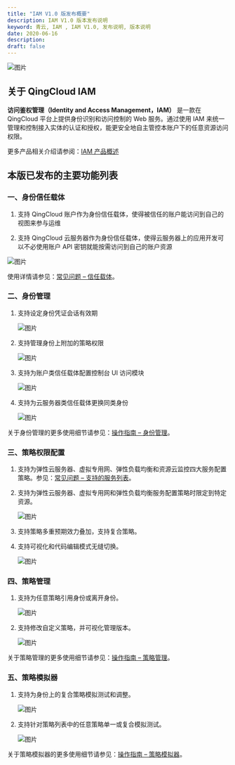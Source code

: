 ```yaml
---
title: "IAM V1.0 版发布概要"
description: IAM V1.0 版本发布说明
keyword: 青云, IAM , IAM V1.0, 发布说明, 版本说明
date: 2020-06-16
description: 
draft: false
---
```


![图片](../../_images/iam.png)

## 关于 QingCloud IAM

**访问鉴权管理（Identity and Access Management，IAM）** 是一款在 QingCloud 平台上提供身份识别和访问控制的 Web 服务。通过使用 IAM 来统一管理和控制接入实体的认证和授权，能更安全地自主管控本账户下的任意资源访问权限。

更多产品相关介绍请参阅：[IAM 产品概述](../../introduction/product_features/)

## 本版已发布的主要功能列表

### 一、身份信任载体

1. 支持 QingCloud 账户作为身份信任载体，使得被信任的账户能访问到自己的视图来参与运维

2. 支持 QingCloud 云服务器作为身份信任载体，使得云服务器上的应用开发可以不必使用账户 API 密钥就能按需访问到自己的账户资源

![图片](../../_images/iamV11.png)

使用详情请参见：[常见问题 – 信任载体](../../faq/principal)。

### 二、身份管理

1. 支持设定身份凭证会话有效期

    ![图片](../../_images/iamV12.png)

2. 支持管理身份上附加的策略权限

    ![图片](../../_images/iamV13.png)

3. 支持为账户类信任载体配置控制台 UI 访问模块

    ![图片](../../_images/iamV14.png)

4. 支持为云服务器类信任载体更换同类身份

    ![图片](../../_images/iamV15.png)

关于身份管理的更多使用细节请参见：[操作指南 – 身份管理](../../manual/role)。

### 三、策略权限配置

1. 支持为弹性云服务器、虚拟专用网、弹性负载均衡和资源云监控四大服务配置策略。参见：[常见问题 – 支持的服务列表](../../faq/supported_services)。

2. 支持为弹性云服务器、虚拟专用网和弹性负载均衡服务配置策略时限定到特定资源。

    ![图片](../../_images/iamV16.png)

3. 支持策略多重预期效力叠加，支持复合策略。

4. 支持可视化和代码编辑模式无缝切换。

    ![图片](../../_images/iamV17.png)

### 四、策略管理

1. 支持为任意策略引用身份或离开身份。

    ![图片](../../_images/iamV18.png)

2. 支持修改自定义策略，并可视化管理版本。

    ![图片](../../_images/iamV19.png)

关于策略管理的更多使用细节请参见：[操作指南 – 策略管理](../../manual/policy)。

### 五、策略模拟器

1. 支持为身份上的复合策略模拟测试和调整。

    ![图片](../../_images/iamV20.png)

2. 支持针对策略列表中的任意策略单一或复合模拟测试。

    ![图片](../../_images/iamV21.png)

关于策略模拟器的更多使用细节请参见：[操作指南 – 策略模拟器](../../manual/policies_simulate)。
